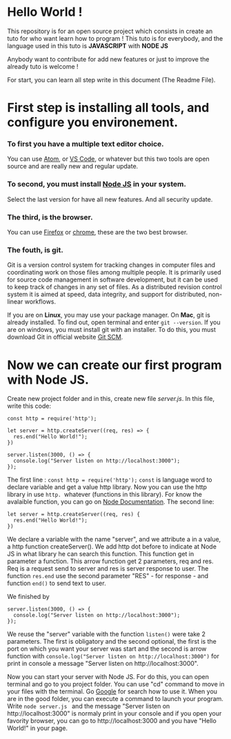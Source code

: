 # Hello World !

This repository is for an open source project which consists in create an tuto
for who want learn how to program ! This tuto is for everybody, and the language
used in this tuto is **JAVASCRIPT** with **NODE JS**

Anybody want to contribute for add new features or just to improve the already
tuto is welcome !

For start, you can learn all step write in this document (The Readme File).

# First step is installing all tools, and configure you environement.
 ### To first you have a multiple text editor choice.
 You can use [Atom](https://atom.io/), or [VS Code](https://code.visualstudio.com/), or whatever but this two tools are
 open source and are really new and regular update.

 ### To second, you must install **[Node JS](https://nodejs.org)** in your system.
 Select the last version for have all new features. And all security update.

 ### The third, is the browser.
 You can use [Firefox](https://www.mozilla.org/en-US/firefox/new/) or [chrome](https://www.google.com/chrome/browser/desktop/index.html), these are the two best browser.

 ### The fouth, is git.
 Git is a version control system for tracking changes in computer files and coordinating work on those files among multiple people. It is primarily used for source code management in software development, but it can be used to keep track of changes in any set of files. As a distributed revision control system it is aimed at speed, data integrity, and support for distributed, non-linear workflows.

 If you are on **Linux**, you may use your package manager. On **Mac**, git is already
 installed. To find out, open terminal and enter ``` git --version ```.
 If you are on windows, you must install git with an installer. To do this, you must
 download Git in official website [Git SCM](https://git-scm.com/downloads).

# Now we can create our first program with Node JS.
 Create new project folder and in this, create new file *server.js*. In this file, write this code:
 ```
 const http = require('http');

 let server = http.createServer((req, res) => {
   res.end("Hello World!");
 })

 server.listen(3000, () => {
   console.log("Server listen on http://localhost:3000");
 });
 ```
 The first line : ``` const http = require('http'); ```  ``` const ``` is language word to declare variable and get a value http library. Now you can use the http library in use ```http. ```whatever (functions in this library). For know the avalaible function, you can go on [Node Documentation](https://nodejs.org/dist/latest-v9.x/docs/api/http.html).
 The second line:
 ```
 let server = http.createServer((req, res) {
   res.end("Hello World!");
 })
 ```

 We declare a variable with the name "server", and we attribute a in a value, a http function createServer(). We add http dot before to indicate at Node JS in what library he can search this function. This function get in parameter a function. This arrow function get 2 parameters, req and res. Req is a request send to server and res is server response to user. The function ``` res.end ``` use the second parameter "RES" - for response - and function ``` end() ``` to send text to user.

 We finished by
 ```
 server.listen(3000, () => {
   console.log("Server listen on http://localhost:3000");
 });
 ```
 We reuse the "server" variable with the function ``` listen() ``` were take 2 parameters. The first is	obligatory and the second optional, the first is the port on which you want your server was start and the second is arrow function with ``` console.log("Server listen on http://localhost:3000") ``` for print in console a message "Server listen on http://localhost:3000".

 Now you can start your server with Node JS. For do this, you can open terminal and go to you project folder. You can use "cd" command to move in your files with the terminal. Go [Google](https://google.com/) for search how to use it. When you are in the good folder, you can execute a command to launch your program. Write ```node server.js ``` and the message "Server listen on http://localhost:3000" is normaly print in your console and if you open your favority browser, you can go to http://localhost:3000 and you have "Hello World!" in your page.
